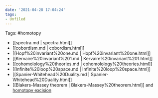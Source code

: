 ```yaml
---
date: '2021-04-28 17:04:24'
tags:
- Unfiled
---
```















Tags: \#homotopy

-   [[spectra.md | spectra.html]]
-   [[cobordism.md | cobordism.html]]
-   [[Hopf%20invariant%20one.md | Hopf%20invariant%20one.html]]
-   [[Kervaire%20invariant%201.md | Kervaire%20invariant%201.html]]
-   [[cohomolology%20theories.md | cohomolology%20theories.html]]
-   [[Infinite%20loop%20space.md | Infinite%20loop%20space.html]]
-   [[Spanier-Whitehead%20Duality.md | Spanier-Whitehead%20Duality.html]]
-   [[Blakers-Massey theorem | Blakers-Massey%20theorem.html]] and [homotopy excision](homotopy%20excision)
